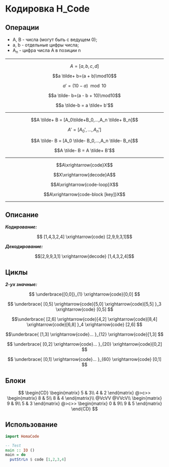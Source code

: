 # Кодировка H_Code

## Операции
- A, B - числа (могут быть с ведущем 0);
- a, b - отдельные цифры числа;
- A<sub>n</sub> - цифра числа A в позиции n

---

$$A = [a,b,c,d]$$

$$a \tilde+ b=(a + b)\mod10$$

$$a' = (10 - a)\mod10$$

$$a \tilde- b=(a - b + 10)\mod10$$

$$a \tilde-b = a \tilde+ b'$$

---

$$A \tilde+ B = [A_0\tilde+B_0,...,A_n \tilde+ B_n]$$

$$A' = [A_0',...,A_n']$$

$$A \tilde- B = [A_0 \tilde- B_0,...,A_n \tilde- B_n]$$

$$A \tilde- B = A \tilde+ B'$$

---

$$A\xrightarrow{code}X$$

$$X\xrightarrow{decode}A$$

$$A\xrightarrow{code-loop}X$$

$$A\xrightarrow{code-block [key]}X$$

---

## Описание
***Кодирование:***

$$
[1,4,3,2,4]
\xrightarrow{code}
[2,9,9,3,1]$$

***Декодирование:***

$$[2,9,9,3,1]
\xrightarrow{decode}
[1,4,3,2,4]$$

## Циклы
***2-ух значные:***

$$
\underbrace{[0,0]}_{1}
\xrightarrow{code}[0,0]
$$

$$
\underbrace{
  [0,5]
  \xrightarrow{code}[5,0]
  \xrightarrow{code}[5,5]
  }_3
\xrightarrow{code}
[0,5]
$$

$$\underbrace{
  [2,6]
  \xrightarrow{code}[4,2]
  \xrightarrow{code}[8,4]
  \xrightarrow{code}[6,8]
  }_4
\xrightarrow{code}
[2,6]
$$

$$\underbrace{
  [1,3]
  \xrightarrow{code}...
  }_{12}
\xrightarrow{code}[1,3]
$$

$$
\underbrace{
  [0,2]
  \xrightarrow{code}...
  }_{20}
\xrightarrow{code}[0,2]
$$

$$
\underbrace{
  [0,1]
  \xrightarrow{code}...
  }_{60}
\xrightarrow{code}
[0,1]
$$

## Блоки

$$
\begin{CD}
  \begin{matrix}
    5 & 3\\
    4 & 2
  \end{matrix}
  @>c>>
  \begin{matrix}
    8 & 5\\
    8 & 4
  \end{matrix}\\
  @VcVV @VVcV\\
  \begin{matrix}
    9 & 9\\
    5 & 3
  \end{matrix}
  @>c>>
  \begin{matrix}
    0 & 9\\
    9 & 5
  \end{matrix}
\end{CD}
$$

## Использование

```haskell
import HomaCode

-- Test
main :: IO ()
main = do
  putStrLn $ code [1,2,3,4]
```
